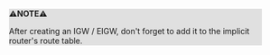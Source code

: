 <div style="margin:2em; background-color: #e0e0e0;">

<strong>⚠️NOTE️️️⚠️</strong>

After creating an IGW / EIGW, don't forget to add it to the implicit router's route table.
</div>

